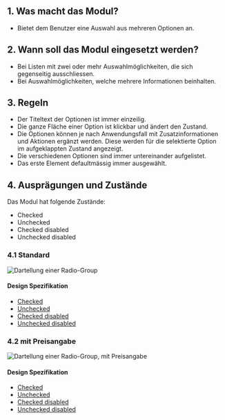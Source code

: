## 1. Was macht das Modul?
* Bietet dem Benutzer eine Auswahl aus mehreren Optionen an.

## 2. Wann soll das Modul eingesetzt werden?
* Bei Listen mit zwei oder mehr Auswahlmöglichkeiten, die sich gegenseitig ausschliessen.
* Bei Auswahlmöglichkeiten, welche mehrere Informationen beinhalten.

## 3. Regeln
* Der Titeltext der Optionen ist immer einzeilig.
* Die ganze Fläche einer Option ist klickbar und ändert den Zustand.
* Die Optionen können je nach Anwendungsfall mit Zusatzinformationen und Aktionen ergänzt werden. Diese werden für die selektierte Option im aufgeklappten Zustand angezeigt.
* Die verschiedenen Optionen sind immer untereinander aufgelistet.
* Das erste Element defaultmässig immer ausgewählt.

## 4. Ausprägungen und Zustände
Das Modul hat folgende Zustände:
* Checked
* Unchecked
* Checked disabled
* Unchecked disabled

### 4.1 Standard
![Dartellung einer Radio-Group](https://raw.githubusercontent.com/sbb-design-systems/sbb-design-system/master/mobile/modules/radio-group/images/MM20_ohne_Preis.png 'class: image')

#### Design Spezifikation
*   [Checked](https://sbb.invisionapp.com/d/main#/console/14051805/322950113/inspect)
*   [Unchecked](https://sbb.invisionapp.com/d/main#/console/14051805/322950114/inspect)
*   [Checked disabled](https://sbb.invisionapp.com/d/main#/console/14051805/322950115/inspect)
*   [Unchecked disabled](https://sbb.invisionapp.com/d/main#/console/14051805/322950116/inspect)

### 4.2 mit Preisangabe
![Dartellung einer Radio-Group, mit Preisangabe](https://raw.githubusercontent.com/sbb-design-systems/sbb-design-system/master/mobile/modules/radio-group/images/MM20_mit_Preis.png 'class: image')

#### Design Spezifikation
*   [Checked](https://sbb.invisionapp.com/d/main#/console/14051805/322950117/inspect)
*   [Unchecked](https://sbb.invisionapp.com/d/main#/console/14051805/322950118/inspect)
*   [Checked disabled](https://sbb.invisionapp.com/d/main#/console/14051805/322950119/inspect)
*   [Unchecked disabled](https://sbb.invisionapp.com/d/main#/console/14051805/322950120/inspect)